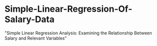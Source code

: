 # Simple-Linear-Regression-Of-Salary-Data
"Simple Linear Regression Analysis: Examining the Relationship Between Salary and Relevant Variables"
